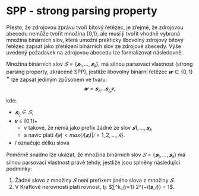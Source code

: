 # SPP - strong parsing property
Přesto, že zdrojovou zprávu tvoří bitový řetězec, je zřejmé, že zdrojovou abecedu nemůže tvořit množina {0,1}, ale musí ji tvořit vhodně vybraná množina binárních slov, která umožní prakticky libovolný zdrojový bitový řetězec zapsat jako zřetězení binárních slov ze zdrojové abecedy. Výše uvedený požadavek na zdrojovou abecedu lze formalizovat následovně: 

Množina binárních slov $𝑆 = \{𝒔_1, … , 𝒔_𝑘\}$, má silnou parsovací vlastnost (strong parsing property, zkráceně SPP), jestliže libovolný binární řetězec $𝒘 \in \{0,1\}^∗$ lze zapsat jediným způsobem ve tvaru:
$$
𝒘 = 𝒔_{𝑖_1} … 𝒔_{𝑖_𝑛} 𝒗,
$$kde:
- $𝒔_{𝑖_𝑗} \in 𝑆$, 
- 𝒗 ∈ {0,1}∗ 
	- $v$ takové, že nemá jako prefix žádné ze slov $𝒔1, … , 𝒔_𝑘$ 
	- a navíc platí $𝑙(𝒗) < max\{𝑙(𝒔_𝑖)|𝑖 = 1,2, … , 𝑘\}$. 
- 𝑙 označuje délku slova

Poměrně snadno lze ukázat, že množina binárních slov $𝑆 = \{𝒔_1, … , 𝒔_𝑘\}$ má silnou parsovací vlastnost právě tehdy, jestliže jsou splněny následující podmínky: 
1) Žádné slovo z množiny $𝑆$ není prefixem jiného slova z množiny $𝑆$. 
2) V Kraftově nerovnosti platí rovnost, tj. $∑^k_{𝑖=1} 2^{−𝑙(𝒔_𝑖)} = 1$.